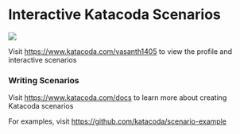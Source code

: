 # Interactive Katacoda Scenarios

[![](http://shields.katacoda.com/katacoda/vasanth1405/count.svg)](https://www.katacoda.com/vasanth1405 "Get your profile on Katacoda.com")

Visit https://www.katacoda.com/vasanth1405 to view the profile and interactive scenarios

### Writing Scenarios
Visit https://www.katacoda.com/docs to learn more about creating Katacoda scenarios

For examples, visit https://github.com/katacoda/scenario-example
